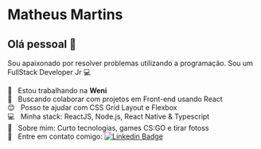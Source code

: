 # Matheus Martins

## Olá pessoal 👋
Sou apaixonado por resolver problemas utilizando a programação.
Sou um FullStack Developer Jr :computer:

 :rocket:  &nbsp; Estou trabalhando na **Weni**
 <br/> :purple_heart: &nbsp; Buscando colaborar com projetos em Front-end usando React
 <br/> :blush: &nbsp; Posso te ajudar com CSS Grid Layout e Flexbox
 <br/> :computer: &nbsp; Minha stack: ReactJS, Node.js, React Native & Typescript
 <br/> 💬  &nbsp; Sobre mim: Curto tecnologias, games CS:GO e tirar fotoss
 <br/> :email: &nbsp; Entre em contato comigo: [![Linkedin Badge](https://img.shields.io/badge/-MatheusMartins-blue?style=flat-square&logo=Linkedin&logoColor=white&link=https://www.linkedin.com/in/martinscode/)](https://www.linkedin.com/in/martinscode/) 
